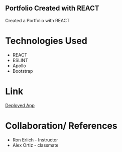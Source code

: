 ## Portfolio Created with REACT

Created a Portfolio with REACT

# Technologies Used

* REACT
* ESLINT
* Apollo
* Bootstrap

# Link
<a href="https://rfm-portfolio.herokuapp.com/">Deployed App</a>

# Collaboration/ References

* Ron Erlich - Instructor
* Alex Ortiz - classmate